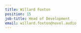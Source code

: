 ```yaml
---
title: Willard Foxton
position: 15
job-title: Head of Development
email: willard.foxton@novel.audio
---
```


